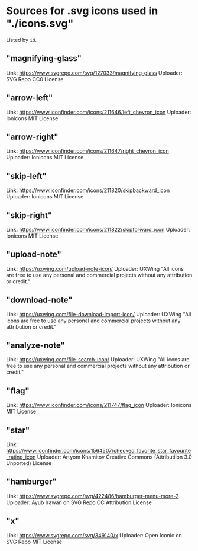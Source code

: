 # Sources for .svg icons used in "./icons.svg"
Listed by `id`.

## "magnifying-glass"
Link: https://www.svgrepo.com/svg/127033/magnifying-glass
Uploader: SVG Repo
CC0 License

## "arrow-left"
Link: https://www.iconfinder.com/icons/211646/left_chevron_icon
Uploader: Ionicons
MIT License

## "arrow-right"
Link: https://www.iconfinder.com/icons/211647/right_chevron_icon
Uploader: Ionicons
MIT License

## "skip-left"
Link: https://www.iconfinder.com/icons/211820/skipbackward_icon
Uploader: Ionicons
MIT License

## "skip-right"
Link: https://www.iconfinder.com/icons/211822/skipforward_icon
Uploader: Ionicons
MIT License

## "upload-note"
Link: https://uxwing.com/upload-note-icon/
Uploader: UXWing
"All icons are free to use any personal and commercial projects without any attribution or credit."

## "download-note"
Link: https://uxwing.com/file-download-import-icon/
Uploader: UXWing
"All icons are free to use any personal and commercial projects without any attribution or credit."

## "analyze-note"
Link: https://uxwing.com/file-search-icon/
Uploader: UXWing
"All icons are free to use any personal and commercial projects without any attribution or credit."

## "flag"
Link: https://www.iconfinder.com/icons/211747/flag_icon
Uploader: Ionicons
MIT License

## "star"
Link: https://www.iconfinder.com/icons/1564507/checked_favorite_star_favourite_rating_icon
Uploader: Artyom Khamitov
Creative Commons (Attributiion 3.0 Unported) License
## "hamburger"
Link: https://www.svgrepo.com/svg/422486/hamburger-menu-more-2
Uploader: Ayub Irawan on SVG Repo
CC Attribution License

## "x"
Link: https://www.svgrepo.com/svg/349140/x
Uploader: Open Iconic on SVG Repo
MIT License
